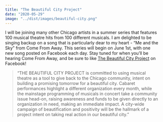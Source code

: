 ```yaml
---
title: "The Beautiful City Project"
date: "2020-05-29"
image: "../dist/images/beautiful-city.png"
---
```


I will be joining many other Chicago artists in a summer series that features 100 musical theatre hits from 100 different musicals. I am delighted to be singing backup on a song that is particularly dear to my heart - “Me and the Sky” from Come From Away. This series will begin on June 1st, with one new song posted on Facebook each day. Stay tuned for when you’ll be hearing Come From Away, and be sure to like [The Beautiful City Project](https://www.facebook.com/thebeautifulcityproject/) on Facebook!

> “THE BEAUTIFUL CITY PROJECT is committed to using musical theatre as a tool to give back to the Chicago community, intent on building a promising tomorrow for a beautiful city. Cabaret performances highlight a different organization every month, while the mainstage programming of musicals in concert take a community issue head-on, raising awareness and funds to be given directly to an organization in need, making an immediate impact. A city-wide campaign of beautification and positivity will be the hallmark of a project intent on taking real action in our beautiful city.”
